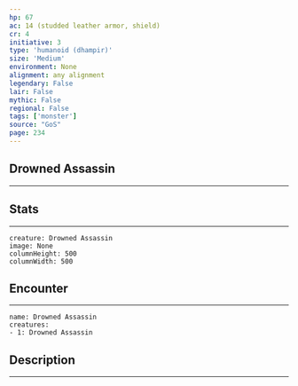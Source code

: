 ```yaml
---
hp: 67
ac: 14 (studded leather armor, shield)
cr: 4
initiative: 3
type: 'humanoid (dhampir)'    
size: 'Medium'
environment: None
alignment: any alignment
legendary: False
lair: False
mythic: False
regional: False
tags: ['monster']
source: "GoS"
page: 234
---
```


## Drowned Assassin
---



## Stats
---

```statblock
creature: Drowned Assassin
image: None
columnHeight: 500
columnWidth: 500
```

## Encounter
---

```encounter-table
name: Drowned Assassin
creatures:
- 1: Drowned Assassin
```

## Description
---




